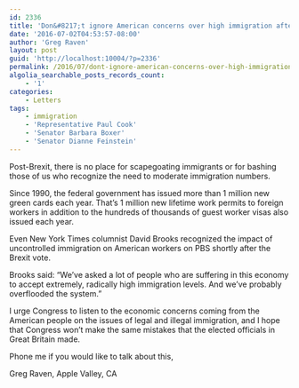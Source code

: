 ```yaml
---
id: 2336
title: 'Don&#8217;t ignore American concerns over high immigration after Brexit vote'
date: '2016-07-02T04:53:57-08:00'
author: 'Greg Raven'
layout: post
guid: 'http://localhost:10004/?p=2336'
permalink: /2016/07/dont-ignore-american-concerns-over-high-immigration-after-brexit-vote/
algolia_searchable_posts_records_count:
    - '1'
categories:
    - Letters
tags:
    - immigration
    - 'Representative Paul Cook'
    - 'Senator Barbara Boxer'
    - 'Senator Dianne Feinstein'
---
```


Post-Brexit, there is no place for scapegoating immigrants or for bashing those of us who recognize the need to moderate immigration numbers.

Since 1990, the federal government has issued more than 1 million new green cards each year. That’s 1 million new lifetime work permits to foreign workers in addition to the hundreds of thousands of guest worker visas also issued each year.

Even New York Times columnist David Brooks recognized the impact of uncontrolled immigration on American workers on PBS shortly after the Brexit vote.

Brooks said: “We’ve asked a lot of people who are suffering in this economy to accept extremely, radically high immigration levels. And we’ve probably overflooded the system.”

I urge Congress to listen to the economic concerns coming from the American people on the issues of legal and illegal immigration, and I hope that Congress won’t make the same mistakes that the elected officials in Great Britain made.

Phone me if you would like to talk about this,

Greg Raven, Apple Valley, CA